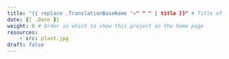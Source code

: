 ```yaml
---
title: "{{ replace .TranslationBaseName "-" " " | title }}" # Title of your project
date: {{ .Date }}
weight: 0 # Order in which to show this project on the home page
resources:
    - src: plant.jpg
draft: false
---
```

